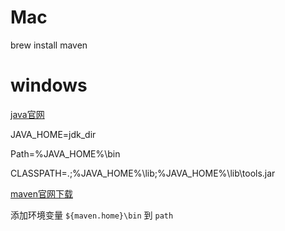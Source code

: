 # Mac

brew install maven

# windows

[java官网](http://www.oracle.com)

JAVA_HOME=jdk_dir

Path=%JAVA_HOME%\bin

CLASSPATH=.;%JAVA_HOME%\lib;%JAVA_HOME%\lib\tools.jar

[maven官网下载](https://maven.apache.org)

添加环境变量 `${maven.home}\bin` 到 `path` 